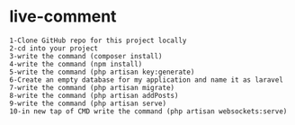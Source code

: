 # live-comment
    1-Clone GitHub repo for this project locally
    2-cd into your project
    3-write the command (composer install)
    4-write the command (npm install)
    5-write the command (php artisan key:generate)
    6-Create an empty database for my application and name it as laravel
    7-write the command (php artisan migrate)
    8-write the command (php artisan addPosts)
    9-write the command (php artisan serve)
    10-in new tap of CMD write the command (php artisan websockets:serve)
